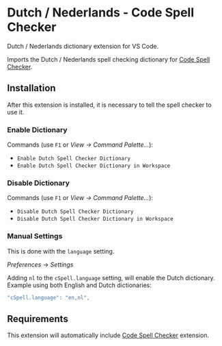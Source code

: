# Dutch / Nederlands - Code Spell Checker

Dutch / Nederlands dictionary extension for VS Code.

Imports the Dutch / Nederlands spell checking dictionary for [Code Spell Checker](https://marketplace.visualstudio.com/items?itemName=streetsidesoftware.code-spell-checker).

## Installation

After this extension is installed, it is necessary to tell the spell checker to use it.

### Enable Dictionary

Commands (use `F1` or _View -> Command Palette..._):

- `Enable Dutch Spell Checker Dictionary`
- `Enable Dutch Spell Checker Dictionary in Workspace`

### Disable Dictionary

Commands (use `F1` or _View -> Command Palette..._):

- `Disable Dutch Spell Checker Dictionary`
- `Disable Dutch Spell Checker Dictionary in Workspace`

### Manual Settings

This is done with the `language` setting.

_Preferences_ -> _Settings_

Adding `nl` to the `cSpell.language` setting, will enable the Dutch dictionary.
Example using both English and Dutch dictionaries:

```javascript
"cSpell.language": "en,nl",
```

## Requirements

This extension will automatically include [Code Spell Checker](https://marketplace.visualstudio.com/items?itemName=streetsidesoftware.code-spell-checker) extension.

<!--- @@inject: ../../static/footer.md --->

